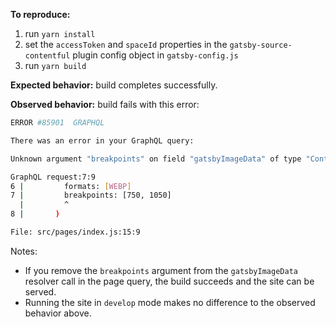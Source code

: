 **To reproduce:**

1. run `yarn install`
2. set the `accessToken` and `spaceId` properties in the `gatsby-source-contentful` plugin config object in `gatsby-config.js`
3. run `yarn build`

**Expected behavior:** build completes successfully.

**Observed behavior:** build fails with this error:

```bash
ERROR #85901  GRAPHQL

There was an error in your GraphQL query:

Unknown argument "breakpoints" on field "gatsbyImageData" of type "ContentfulAsset".

GraphQL request:7:9
6 |         formats: [WEBP]
7 |         breakpoints: [750, 1050]
  |         ^
8 |       )

File: src/pages/index.js:15:9
```

Notes:

- If you remove the `breakpoints` argument from the `gatsbyImageData` resolver call in the page query, the build succeeds and the site can be served.
- Running the site in `develop` mode makes no difference to the observed behavior above.
